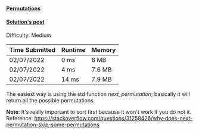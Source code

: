 #### [Permutations](https://leetcode.com/problems/permutations/)

#### [Solution's post](https://leetcode.com/problems/permutations/discuss/1753693/c-easiest-and-fastest-solution-0ms)

Difficulty: Medium

| Time Submitted | Runtime | Memory   |
|----------------|---------|----------|
| 02/07/2022     | 0 ms    | 8 MB     |
| 02/07/2022     | 4 ms    | 7.6 MB   |
| 02/07/2022     | 14 ms   | 7.9 MB   |

The easiest way is using the std function *next_permutation*; basically it will return all the possible permutations. 

**Note**: It's really important to sort first because it won't work if you do not it.
Reference: https://stackoverflow.com/questions/31258426/why-does-next-permutation-skip-some-permutations